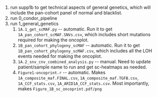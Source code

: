 <!-- 1. run supp1a to get sample-level library technical details -->
1. run supp1b to get technical aspects of general genetics, which will include the pan-cohort panel of normal and blacklist.
2. run 0_condor_pipeline
3. run 1_general_genetics
   1. `1A.1_get_scMAF.py` -- automatic. Run it to get `1A_pan_cohort_scMAF.SNVs.csv`, which includes short mutations required for making the oncoplot.
   2. `1B_pan_cohort_phylogeny_scMAF` -- automatic. Run it to get `1B_pan_cohort_phylogeny_scMAF.csv`, which includes all the LOH events needed for making the oncoplot.
   3. `1A.2_snv_cnv_combined_analysis.py` -- manual. Need to update patient/sample name to run and get sc-heatmaps as needed.
   4. `Figure1-oncoprint.r` -- automatic. Makes `1A_composite_maf.FINAL.csv`, `1A_composite_maf.TGFB.csv`, `1A_CCF_stats.csv`, `1A_ARID1A_CCF_stats.csv`. Most importantly, makes `Figure_1B_sc_oncoprint.pdf/png`
